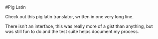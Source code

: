 #Pig Latin

Check out this pig latin translator, written in one very long line.

There isn't an interface, this was really more of a gist than anything, but was still fun to do
and the test suite helps document my process.
